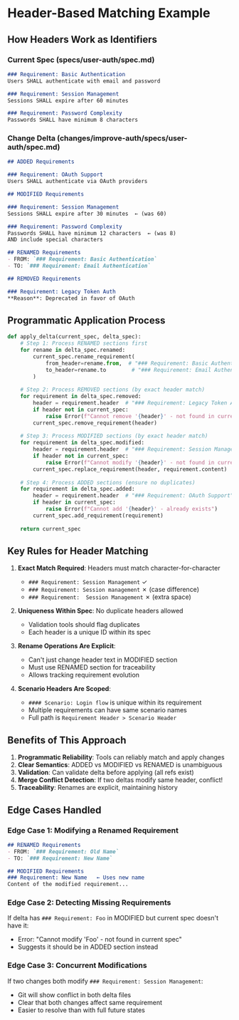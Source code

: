 # Header-Based Matching Example

## How Headers Work as Identifiers

### Current Spec (specs/user-auth/spec.md)
```markdown
### Requirement: Basic Authentication
Users SHALL authenticate with email and password

### Requirement: Session Management  
Sessions SHALL expire after 60 minutes

### Requirement: Password Complexity
Passwords SHALL have minimum 8 characters
```

### Change Delta (changes/improve-auth/specs/user-auth/spec.md)
```markdown
## ADDED Requirements

### Requirement: OAuth Support
Users SHALL authenticate via OAuth providers

## MODIFIED Requirements

### Requirement: Session Management
Sessions SHALL expire after 30 minutes  ← (was 60)

### Requirement: Password Complexity
Passwords SHALL have minimum 12 characters  ← (was 8)
AND include special characters

## RENAMED Requirements
- FROM: `### Requirement: Basic Authentication`
- TO: `### Requirement: Email Authentication`

## REMOVED Requirements

### Requirement: Legacy Token Auth
**Reason**: Deprecated in favor of OAuth
```

## Programmatic Application Process

```python
def apply_delta(current_spec, delta_spec):
    # Step 1: Process RENAMED sections first
    for rename in delta_spec.renamed:
        current_spec.rename_requirement(
            from_header=rename.from,  # "### Requirement: Basic Authentication"
            to_header=rename.to        # "### Requirement: Email Authentication"
        )
    
    # Step 2: Process REMOVED sections (by exact header match)
    for requirement in delta_spec.removed:
        header = requirement.header  # "### Requirement: Legacy Token Auth"
        if header not in current_spec:
            raise Error(f"Cannot remove '{header}' - not found in current spec")
        current_spec.remove_requirement(header)
    
    # Step 3: Process MODIFIED sections (by exact header match)
    for requirement in delta_spec.modified:
        header = requirement.header  # "### Requirement: Session Management"
        if header not in current_spec:
            raise Error(f"Cannot modify '{header}' - not found in current spec")
        current_spec.replace_requirement(header, requirement.content)
    
    # Step 4: Process ADDED sections (ensure no duplicates)
    for requirement in delta_spec.added:
        header = requirement.header  # "### Requirement: OAuth Support"
        if header in current_spec:
            raise Error(f"Cannot add '{header}' - already exists")
        current_spec.add_requirement(requirement)
    
    return current_spec
```

## Key Rules for Header Matching

1. **Exact Match Required**: Headers must match character-for-character
   - `### Requirement: Session Management` ✓
   - `### Requirement: Session management` ✗ (case difference)
   - `### Requirement:  Session Management` ✗ (extra space)

2. **Uniqueness Within Spec**: No duplicate headers allowed
   - Validation tools should flag duplicates
   - Each header is a unique ID within its spec

3. **Rename Operations Are Explicit**: 
   - Can't just change header text in MODIFIED section
   - Must use RENAMED section for traceability
   - Allows tracking requirement evolution

4. **Scenario Headers Are Scoped**:
   - `#### Scenario: Login flow` is unique within its requirement
   - Multiple requirements can have same scenario names
   - Full path is `Requirement Header > Scenario Header`

## Benefits of This Approach

1. **Programmatic Reliability**: Tools can reliably match and apply changes
2. **Clear Semantics**: ADDED vs MODIFIED vs RENAMED is unambiguous  
3. **Validation**: Can validate delta before applying (all refs exist)
4. **Merge Conflict Detection**: If two deltas modify same header, conflict!
5. **Traceability**: Renames are explicit, maintaining history

## Edge Cases Handled

### Edge Case 1: Modifying a Renamed Requirement
```markdown
## RENAMED Requirements
- FROM: `### Requirement: Old Name`
- TO: `### Requirement: New Name`

## MODIFIED Requirements
### Requirement: New Name   ← Uses new name
Content of the modified requirement...
```

### Edge Case 2: Detecting Missing Requirements
If delta has `### Requirement: Foo` in MODIFIED but current spec doesn't have it:
- Error: "Cannot modify 'Foo' - not found in current spec"
- Suggests it should be in ADDED section instead

### Edge Case 3: Concurrent Modifications
If two changes both modify `### Requirement: Session Management`:
- Git will show conflict in both delta files
- Clear that both changes affect same requirement
- Easier to resolve than with full future states